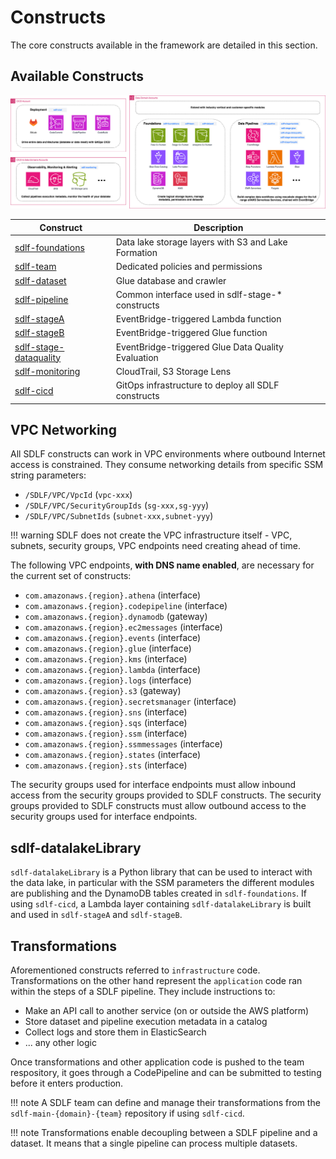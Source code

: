 # Constructs

The core constructs available in the framework are detailed in this section.

## Available Constructs

![SDLF Constructs](../_static/sdlf-in-a-nutshell.png)

| Construct                                      | Description                                         |
| ---------------------------------------------- | --------------------------------------------------- |
| [sdlf-foundations](foundations.md)             | Data lake storage layers with S3 and Lake Formation |
| [sdlf-team](team.md)                           | Dedicated policies and permissions                  |
| [sdlf-dataset](dataset.md)                     | Glue database and crawler                           |
| [sdlf-pipeline](pipeline.md)                   | Common interface used in sdlf-stage-* constructs    |
| [sdlf-stageA](stage-lambda.md)                 | EventBridge-triggered Lambda function               |
| [sdlf-stageB](stage-glue.md)                   | EventBridge-triggered Glue function                 |
| [sdlf-stage-dataquality](stage-dataquality.md) | EventBridge-triggered Glue Data Quality Evaluation  |
| [sdlf-monitoring](monitoring.md)               | CloudTrail, S3 Storage Lens                         |
| [sdlf-cicd](cicd.md)                           | GitOps infrastructure to deploy all SDLF constructs |

## VPC Networking

All SDLF constructs can work in VPC environments where outbound Internet access is constrained. They consume networking details from specific SSM string parameters:

- `/SDLF/VPC/VpcId` (`vpc-xxx`)
- `/SDLF/VPC/SecurityGroupIds` (`sg-xxx,sg-yyy`)
- `/SDLF/VPC/SubnetIds` (`subnet-xxx,subnet-yyy`)

!!! warning
    SDLF does not create the VPC infrastructure itself - VPC, subnets, security groups, VPC endpoints need creating ahead of time.

The following VPC endpoints, **with DNS name enabled**, are necessary for the current set of constructs:

- `com.amazonaws.{region}.athena` (interface)
- `com.amazonaws.{region}.codepipeline` (interface)
- `com.amazonaws.{region}.dynamodb` (gateway)
- `com.amazonaws.{region}.ec2messages` (interface)
- `com.amazonaws.{region}.events` (interface)
- `com.amazonaws.{region}.glue` (interface)
- `com.amazonaws.{region}.kms` (interface)
- `com.amazonaws.{region}.lambda` (interface)
- `com.amazonaws.{region}.logs` (interface)
- `com.amazonaws.{region}.s3` (gateway)
- `com.amazonaws.{region}.secretsmanager` (interface)
- `com.amazonaws.{region}.sns` (interface)
- `com.amazonaws.{region}.sqs` (interface)
- `com.amazonaws.{region}.ssm` (interface)
- `com.amazonaws.{region}.ssmmessages` (interface)
- `com.amazonaws.{region}.states` (interface)
- `com.amazonaws.{region}.sts` (interface)

The security groups used for interface endpoints must allow inbound access from the security groups provided to SDLF constructs. The security groups provided to SDLF constructs must allow outbound access to the security groups used for interface endpoints.

## sdlf-datalakeLibrary

`sdlf-datalakeLibrary` is a Python library that can be used to interact with the data lake, in particular with the SSM parameters the different modules are publishing and the DynamoDB tables created in `sdlf-foundations`. If using `sdlf-cicd`, a Lambda layer containing `sdlf-datalakeLibrary` is built and used in `sdlf-stageA` and `sdlf-stageB`.

## Transformations

Aforementioned constructs referred to `infrastructure` code. Transformations on the other hand represent the `application` code ran within the steps of a SDLF pipeline. They include instructions to:

- Make an API call to another service (on or outside the AWS platform)
- Store dataset and pipeline execution metadata in a catalog
- Collect logs and store them in ElasticSearch
- ... any other logic

Once transformations and other application code is pushed to the team respository, it goes through a CodePipeline and can be submitted to testing before it enters production.

!!! note
    A SDLF team can define and manage their transformations from the `sdlf-main-{domain}-{team}` repository if using `sdlf-cicd`.

!!! note
    Transformations enable decoupling between a SDLF pipeline and a dataset. It means that a single pipeline can process multiple datasets.
